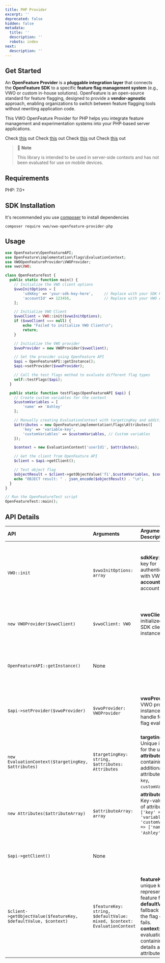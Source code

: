 ```yaml
---
title: PHP Provider
excerpt: ''
deprecated: false
hidden: false
metadata:
  title: ''
  description: ''
  robots: index
next:
  description: ''
---
```

## Get Started

An **OpenFeature Provider** is a **pluggable integration layer** that connects the **OpenFeature SDK** to a specific **feature flag management system** (e.g., VWO or custom in-house solutions). OpenFeature is an open-source standard for feature flagging, designed to provide a **vendor-agnostic** approach, enabling organizations to switch between feature flagging tools without rewriting application code.

This VWO OpenFeature Provider for PHP helps you integrate feature management and experimentation systems into your PHP-based server applications.

<Cards columns={4}>
  <Card title="GitHub Repo" icon="fa-code-commit">
    Check <a href="https://github.com/wingify/vwo-openfeature-provider-php" target="_blank">this</a> out
  </Card>

  <Card title="Published on Packagist" icon="fa-download">
    Check <a href="https://packagist.org/packages/vwo/vwo-openfeature-provider-php" target="_blank">this</a> out
  </Card>

  <Card title="OpenFeature Ecosystem" icon="fa-globe-pointer">
    Check <a href="https://openfeature.dev/ecosystem?instant_search%5Bquery%5D=vwo%20php" target="_blank">this</a> out
  </Card>

  <Card title="OpenFeature Docs" icon="fa-book-open">
    Check <a href="https://openfeature.dev/docs/reference/technologies/server/php" target="_blank">this</a> out
  </Card>
</Cards>

> 🚧 **Note**
>
> This library is intended to be used in server-side contexts and has not been evaluated for use on mobile devices.

## Requirements

PHP: 7.0+

## SDK Installation

It's recommended you use [composer](https://getcomposer.org/) to install dependencies

```shell
composer require vwo/vwo-openfeature-provider-php
```

## Usage

```php
use OpenFeature\OpenFeatureAPI;
use OpenFeature\implementation\flags\EvaluationContext;
use VWOOpenFeatureProvider\VWOProvider;
use vwo\VWO;

class OpenFeatureTest {
  public static function main() {
    // Initialize the VWO client options
    $vwoInitOptions = [
        'sdkKey' => 'your-sdk-key-here',     // Replace with your SDK Key
        'accountId' => 123456,               // Replace with your VWO Account ID
    ];

    // Initialize VWO Client
    $vwoClient = VWO::init($vwoInitOptions);
    if ($vwoClient === null) {
        echo "Failed to initialize VWO Client\n";
        return;
    }

    // Initialize the VWO provider
    $vwoProvider = new VWOProvider($vwoClient);

    // Set the provider using OpenFeature API
    $api = OpenFeatureAPI::getInstance();
    $api->setProvider($vwoProvider);

    // Call the test flags method to evaluate different flag types
    self::testFlags($api);
  }

  public static function testFlags(OpenFeatureAPI $api) {
    // Create custom variables for the context
    $customVariables = [
        'name' => 'Ashley'
    ];

    // Manually creating EvaluationContext with targetingKey and additional attributes
    $attributes = new OpenFeature\implementation\flags\Attributes([
        'key' => 'variable-key',
        'customVariables' => $customVariables, // Custom variables
    ]);

    $context = new EvaluationContext('userId1', $attributes);

    // Get the client from OpenFeature API
    $client = $api->getClient();

    // Test object flag
    $objectResult = $client->getObjectValue('f1',$customVariables, $context);
    echo "OBJECT result: " . json_encode($objectResult) . "\n";
  }
}

// Run the OpenFeatureTest script
OpenFeatureTest::main();
```

## API Details

| API                                                             | Arguments                                                                | Argument Description                                                                                                                                                                                                   | API Description                                                                                                                       |
| :-------------------------------------------------------------- | :----------------------------------------------------------------------- | :--------------------------------------------------------------------------------------------------------------------------------------------------------------------------------------------------------------------- | :------------------------------------------------------------------------------------------------------------------------------------ |
| `VWO::init`                                                     | `$vwoInitOptions: array`                                                 | **sdkKey**: Unique key for authentication with VWO.<br />**accountId**: VWO account identifier.                                                                                                                        | Initializes the VWO client with the provided SDK key and account ID. Returns a VWO client instance or `null` if initialization fails. |
| `new VWOProvider($vwoClient)`                                   | `$vwoClient: VWO`                                                        | **vwoClient**: The initialized VWO SDK client instance.                                                                                                                                                                | Creates a new instance of `VWOProvider`, integrating VWO with OpenFeature.                                                            |
| `OpenFeatureAPI::getInstance()`                                 | None                                                                     |                                                                                                                                                                                                                        | Returns a singleton instance of OpenFeatureAPI for managing feature flag evaluations.                                                 |
| `$api->setProvider($vwoProvider)`                               | `$vwoProvider: VWOProvider`                                              | **vwoProvider**: The VWO provider instance that will handle feature flag evaluations.                                                                                                                                  | Sets the provider for OpenFeature, enabling it to evaluate feature flags using VWO.                                                   |
| `new EvaluationContext($targetingKey, $attributes)`             | `$targetingKey: string, $attributes: Attributes`                         | **targetingKey**: Unique identifier for the user.<br />**attributes**: Object containing additional attributes (e.g., `key`, `customVariables`).                                                                       | Creates an evaluation context with user-specific details and attributes for feature flag evaluation.                                  |
| `new Attributes($attributeArray)`                               | `$attributeArray: array`                                                 | **attributeArray**: Key-value pairs of attributes (e.g., `['key' => 'variable-key', 'customVariables' => ['name' => 'Ashley']]`).                                                                                      | Initializes attributes for evaluation context, containing user-specific details.                                                      |
| `$api->getClient()`                                             | None                                                                     |                                                                                                                                                                                                                        | Returns a client instance from OpenFeature API for evaluating feature flags.                                                          |
| `$client->getObjectValue($featureKey, $defaultValue, $context)` | `$featureKey: string, $defaultValue: mixed, $context: EvaluationContext` | **featureKey**: The unique key representing the feature flag.<br />**defaultValue**: The fallback value if the flag evaluation fails.<br />**context**: The evaluation context containing user details and attributes. | Fetches the object value of a feature flag. Uses `context` to retrieve user-specific values.                                          |